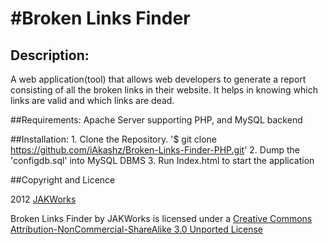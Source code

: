 #Broken Links Finder
===

## Description:

A web application(tool) that allows web developers to generate a report consisting of all the broken links in their website. It helps in knowing which links are valid and which links are dead.

##Requirements:
	Apache Server supporting PHP, and MySQL backend

##Installation:
	1. Clone the Repository.
		'$ git clone https://github.com/iAkashz/Broken-Links-Finder-PHP.git'
	2. Dump the 'configdb.sql' into MySQL DBMS
	3. Run Index.html to start the application

##Copyright and Licence

2012 [JAKWorks](www.facebook.com/JAKWorks)

Broken Links Finder by JAKWorks is licensed under a [Creative Commons Attribution-NonCommercial-ShareAlike 3.0 Unported License](http://creativecommons.org/licenses/by-nc-sa/3.0/)
